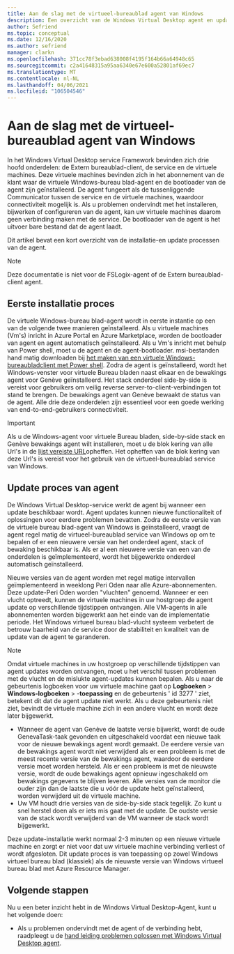 ```yaml
---
title: Aan de slag met de virtueel-bureaublad agent van Windows
description: Een overzicht van de Windows Virtual Desktop agent en update processen.
author: Sefriend
ms.topic: conceptual
ms.date: 12/16/2020
ms.author: sefriend
manager: clarkn
ms.openlocfilehash: 371cc78f3ebad638008f4195f164b66a64948c65
ms.sourcegitcommit: c2a41648315a95aa6340e67e600a52801af69ec7
ms.translationtype: MT
ms.contentlocale: nl-NL
ms.lasthandoff: 04/06/2021
ms.locfileid: "106504546"
---
```

# <a name="get-started-with-the-windows-virtual-desktop-agent"></a>Aan de slag met de virtueel-bureaublad agent van Windows

In het Windows Virtual Desktop service Framework bevinden zich drie hoofd onderdelen: de Extern bureaublad-client, de service en de virtuele machines. Deze virtuele machines bevinden zich in het abonnement van de klant waar de virtuele Windows-bureau blad-agent en de bootloader van de agent zijn geïnstalleerd. De agent fungeert als de tussenliggende Communicator tussen de service en de virtuele machines, waardoor connectiviteit mogelijk is. Als u problemen ondervindt met het installeren, bijwerken of configureren van de agent, kan uw virtuele machines daarom geen verbinding maken met de service. De bootloader van de agent is het uitvoer bare bestand dat de agent laadt. 

Dit artikel bevat een kort overzicht van de installatie-en update processen van de agent.

>[!NOTE]
>Deze documentatie is niet voor de FSLogix-agent of de Extern bureaublad-client agent.


## <a name="initial-installation-process"></a>Eerste installatie proces

De virtuele Windows-bureau blad-agent wordt in eerste instantie op een van de volgende twee manieren geïnstalleerd. Als u virtuele machines (Vm's) inricht in Azure Portal en Azure Marketplace, worden de bootloader van agent en agent automatisch geïnstalleerd. Als u Vm's inricht met behulp van Power shell, moet u de agent en de agent-bootloader. msi-bestanden hand matig downloaden bij [het maken van een virtuele Windows-bureaubladclient met Power shell](create-host-pools-powershell.md#register-the-virtual-machines-to-the-windows-virtual-desktop-host-pool). Zodra de agent is geïnstalleerd, wordt het Windows-venster voor virtuele Bureau bladen naast elkaar en de bewakings agent voor Genève geïnstalleerd. Het stack onderdeel side-by-side is vereist voor gebruikers om veilig reverse server-to-client-verbindingen tot stand te brengen. De bewakings agent van Genève bewaakt de status van de agent. Alle drie deze onderdelen zijn essentieel voor een goede werking van end-to-end-gebruikers connectiviteit.

>[!IMPORTANT]
>Als u de Windows-agent voor virtuele Bureau bladen, side-by-side stack en Genève bewakings agent wilt installeren, moet u de blok kering van alle Url's in de [lijst vereiste URL](safe-url-list.md#virtual-machines)opheffen. Het opheffen van de blok kering van deze Url's is vereist voor het gebruik van de virtueel-bureaublad service van Windows.

## <a name="agent-update-process"></a>Update proces van agent

De Windows Virtual Desktop-service werkt de agent bij wanneer een update beschikbaar wordt. Agent updates kunnen nieuwe functionaliteit of oplossingen voor eerdere problemen bevatten. Zodra de eerste versie van de virtuele bureau blad-agent van Windows is geïnstalleerd, vraagt de agent regel matig de virtueel-bureaublad service van Windows op om te bepalen of er een nieuwere versie van het onderdeel agent, stack of bewaking beschikbaar is. Als er al een nieuwere versie van een van de onderdelen is geïmplementeerd, wordt het bijgewerkte onderdeel automatisch geïnstalleerd.

Nieuwe versies van de agent worden met regel matige intervallen geïmplementeerd in weeklong Peri Oden naar alle Azure-abonnementen. Deze update-Peri Oden worden "vluchten" genoemd. Wanneer er een vlucht optreedt, kunnen de virtuele machines in uw hostgroep de agent update op verschillende tijdstippen ontvangen. Alle VM-agents in alle abonnementen worden bijgewerkt aan het einde van de implementatie periode. Het Windows virtueel bureau blad-vlucht systeem verbetert de betrouw baarheid van de service door de stabiliteit en kwaliteit van de update van de agent te garanderen.


>[!NOTE]
>Omdat virtuele machines in uw hostgroep op verschillende tijdstippen van agent updates worden ontvangen, moet u het verschil tussen problemen met de vlucht en de mislukte agent-updates kunnen bepalen. Als u naar de gebeurtenis logboeken voor uw virtuele machine gaat op **Logboeken**  >  **Windows-logboeken**  >  -**toepassing** en de gebeurtenis ' id 3277 ' ziet, betekent dit dat de agent update niet werkt. Als u deze gebeurtenis niet ziet, bevindt de virtuele machine zich in een andere vlucht en wordt deze later bijgewerkt.
>- Wanneer de agent van Genève de laatste versie bijwerkt, wordt de oude GenevaTask-taak gevonden en uitgeschakeld voordat een nieuwe taak voor de nieuwe bewakings agent wordt gemaakt. De eerdere versie van de bewakings agent wordt niet verwijderd als er een probleem is met de meest recente versie van de bewakings agent, waardoor de eerdere versie moet worden hersteld. Als er een probleem is met de nieuwste versie, wordt de oude bewakings agent opnieuw ingeschakeld om bewakings gegevens te blijven leveren. Alle versies van de monitor die ouder zijn dan de laatste die u vóór de update hebt geïnstalleerd, worden verwijderd uit de virtuele machine.
>- Uw VM houdt drie versies van de side-by-side stack tegelijk. Zo kunt u snel herstel doen als er iets mis gaat met de update. De oudste versie van de stack wordt verwijderd van de VM wanneer de stack wordt bijgewerkt.

Deze update-installatie werkt normaal 2-3 minuten op een nieuwe virtuele machine en zorgt er niet voor dat uw virtuele machine verbinding verliest of wordt afgesloten. Dit update proces is van toepassing op zowel Windows virtueel bureau blad (klassiek) als de nieuwste versie van Windows virtueel bureau blad met Azure Resource Manager.

## <a name="next-steps"></a>Volgende stappen

Nu u een beter inzicht hebt in de Windows Virtual Desktop-Agent, kunt u het volgende doen:

- Als u problemen ondervindt met de agent of de verbinding hebt, raadpleegt u de [hand leiding problemen oplossen met Windows Virtual Desktop agent](troubleshoot-agent.md).
